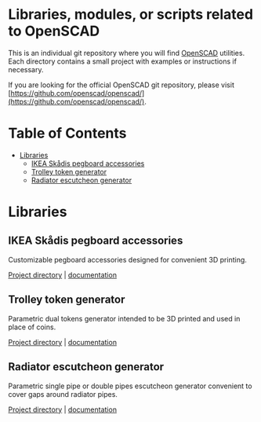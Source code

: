 # Libraries, modules, or scripts related to OpenSCAD 

This is an individual git repository where you will find [OpenSCAD](http://www.openscad.org/) utilities. Each directory contains a small project with examples or instructions if necessary.

If you are looking for the official OpenSCAD git repository, please visit [https://github.com/openscad/openscad/](https://github.com/openscad/openscad/).

# Table of Contents

- [Libraries](#libraries)
	- [IKEA Skådis pegboard accessories](#ikea-skådis-pegboard-accessories)
	- [Trolley token generator](#trolley-token-generator)
	- [Radiator escutcheon generator](#radiator-escutcheon-generator)

# Libraries

## IKEA Skådis pegboard accessories

Customizable pegboard accessories designed for convenient 3D printing.

[Project directory](ikea_skadis_pegboard_accessories "dir") | [documentation](ikea_skadis_pegboard_accessories/ikea_skadis_demo.md "doc")

## Trolley token generator

Parametric dual tokens generator intended to be 3D printed and used in place of coins.

[Project directory](trolley_token "dir") | [documentation](trolley_token/parametric_trolley_token_demo.md "doc")

## Radiator escutcheon generator

Parametric single pipe or double pipes escutcheon generator convenient to cover gaps around radiator pipes.

[Project directory](escutcheon "dir") | [documentation](escutcheon/escutcheon_demo.md "doc")